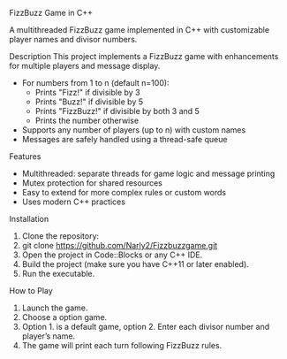 FizzBuzz Game in C++

A multithreaded FizzBuzz game implemented in C++ with customizable player names and divisor numbers.

Description
This project implements a FizzBuzz game with enhancements for multiple players and message display.

- For numbers from 1 to n (default n=100):
  - Prints "Fizz!" if divisible by 3
  - Prints "Buzz!" if divisible by 5
  - Prints "FizzBuzz!" if divisible by both 3 and 5
  - Prints the number otherwise
- Supports any number of players (up to n) with custom names
- Messages are safely handled using a thread-safe queue

 Features
- Multithreaded: separate threads for game logic and message printing
- Mutex protection for shared resources
- Easy to extend for more complex rules or custom words
- Uses modern C++ practices

 Installation
1. Clone the repository:
2. git clone https://github.com/Narly2/Fizzbuzzgame.git
2. Open the project in Code::Blocks or any C++ IDE.
3. Build the project (make sure you have C++11 or later enabled).
4. Run the executable.

How to Play
1. Launch the game.
2. Choose a option game.
3. Option 1. is a default game, option 2. Enter each divisor number and player’s name.
4. The game will print each turn following FizzBuzz rules.


